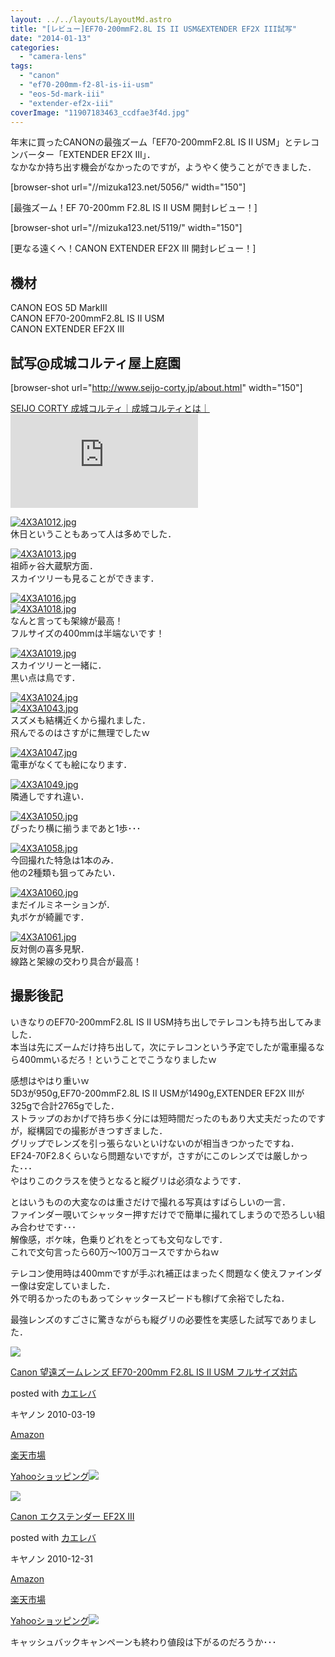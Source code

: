 ```yaml
---
layout: ../../layouts/LayoutMd.astro
title: "[レビュー]EF70-200mmF2.8L IS II USM&EXTENDER EF2X III試写"
date: "2014-01-13"
categories: 
  - "camera-lens"
tags: 
  - "canon"
  - "ef70-200mm-f2-8l-is-ii-usm"
  - "eos-5d-mark-iii"
  - "extender-ef2x-iii"
coverImage: "11907183463_ccdfae3f4d.jpg"
---
```


年末に買ったCANONの最強ズーム「EF70-200mmF2.8L IS II USM」とテレコンバーター「EXTENDER EF2X III」．  
なかなか持ち出す機会がなかったのですが，ようやく使うことができました．

\[browser-shot url="//mizuka123.net/5056/" width="150"\]

[最強ズーム！EF 70-200mm F2.8L IS II USM 開封レビュー！]

\[browser-shot url="//mizuka123.net/5119/" width="150"\]

[更なる遠くへ！CANON EXTENDER EF2X III 開封レビュー！]

## 機材

CANON EOS 5D MarkⅢ  
CANON EF70-200mmF2.8L IS II USM  
CANON EXTENDER EF2X III

## 試写@成城コルティ屋上庭園

\[browser-shot url="http://www.seijo-corty.jp/about.html" width="150"\]

[SEIJO CORTY 成城コルティ｜成城コルティとは｜](http://www.seijo-corty.jp/about.html) [![](http://b.hatena.ne.jp/entry/image/http://www.seijo-corty.jp/about.html)](http://b.hatena.ne.jp/entry/http://www.seijo-corty.jp/about.html)

[![4X3A1012.jpg](/archive/images/11907308244_92fff0b60d_b.jpg)](http://www.flickr.com/photos/67522130@N08/11907308244/ "4X3A1012.jpg")  
休日ということもあって人は多めでした．

[![4X3A1013.jpg](/archive/images/11907313454_f75f206f1b_b.jpg)](http://www.flickr.com/photos/67522130@N08/11907313454/ "4X3A1013.jpg")  
祖師ヶ谷大蔵駅方面．  
スカイツリーも見ることができます．

[![4X3A1016.jpg](/archive/images/11906876555_90c7b35476_b.jpg)](http://www.flickr.com/photos/67522130@N08/11906876555/ "4X3A1016.jpg")  
[![4X3A1018.jpg](/archive/images/11907156533_04b4231705_b.jpg)](http://www.flickr.com/photos/67522130@N08/11907156533/ "4X3A1018.jpg")  
なんと言っても架線が最高！  
フルサイズの400mmは半端ないです！

[![4X3A1019.jpg](/archive/images/11907329494_2705553b7b_b.jpg)](http://www.flickr.com/photos/67522130@N08/11907329494/ "4X3A1019.jpg")  
スカイツリーと一緒に．  
黒い点は鳥です．

[![4X3A1024.jpg](/archive/images/11907757286_8e83e804d2_b.jpg)](http://www.flickr.com/photos/67522130@N08/11907757286/ "4X3A1024.jpg")  
[![4X3A1043.jpg](/archive/images/11907760776_4d5dfdd6b7_b.jpg)](http://www.flickr.com/photos/67522130@N08/11907760776/ "4X3A1043.jpg")  
スズメも結構近くから撮れました．  
飛んでるのはさすがに無理でしたｗ

[![4X3A1047.jpg](/archive/images/11907341034_1f76f59edd_b.jpg)](http://www.flickr.com/photos/67522130@N08/11907341034/ "4X3A1047.jpg")  
電車がなくても絵になります．

[![4X3A1049.jpg](/archive/images/11907346684_d58b1c8738_b.jpg)](http://www.flickr.com/photos/67522130@N08/11907346684/ "4X3A1049.jpg")  
隣通しですれ違い．

[![4X3A1050.jpg](/archive/images/11907183463_ccdfae3f4d_b.jpg)](http://www.flickr.com/photos/67522130@N08/11907183463/ "4X3A1050.jpg")  
ぴったり横に揃うまであと1歩･･･

[![4X3A1058.jpg](/archive/images/11907783546_c518c5edc5_b.jpg)](http://www.flickr.com/photos/67522130@N08/11907783546/ "4X3A1058.jpg")  
今回撮れた特急は1本のみ．  
他の2種類も狙ってみたい．

[![4X3A1060.jpg](/archive/images/11906922205_c90f366384_b.jpg)](http://www.flickr.com/photos/67522130@N08/11906922205/ "4X3A1060.jpg")  
まだイルミネーションが．  
丸ボケが綺麗です．

[![4X3A1061.jpg](/archive/images/11907201823_e9624f9aac_b.jpg)](http://www.flickr.com/photos/67522130@N08/11907201823/ "4X3A1061.jpg")  
反対側の喜多見駅．  
線路と架線の交わり具合が最高！

## 撮影後記

いきなりのEF70-200mmF2.8L IS II USM持ち出しでテレコンも持ち出してみました．  
本当は先にズームだけ持ち出して，次にテレコンという予定でしたが電車撮るなら400mmいるだろ！ということでこうなりましたｗ

感想はやはり重いｗ  
5D3が950g,EF70-200mmF2.8L IS II USMが1490g,EXTENDER EF2X IIIが325gで合計2765gでした．  
ストラップのおかげで持ち歩く分には短時間だったのもあり大丈夫だったのですが，縦構図での撮影がきつすぎました．  
グリップでレンズを引っ張らないといけないのが相当きつかったですね．  
EF24-70F2.8くらいなら問題ないですが，さすがにこのレンズでは厳しかった･･･  
やはりこのクラスを使うとなると縦グリは必須なようです．

とはいうものの大変なのは重さだけで撮れる写真はすばらしいの一言．  
ファインダー覗いてシャッター押すだけでで簡単に撮れてしまうので恐ろしい組み合わせです･･･  
解像感，ボケ味，色乗りどれをとっても文句なしです．  
これで文句言ったら60万～100万コースですからねｗ

テレコン使用時は400mmですが手ぶれ補正はまったく問題なく使えファインダー像は安定していました．  
外で明るかったのもあってシャッタースピードも稼げて余裕でしたね．

最強レンズのすごさに驚きながらも縦グリの必要性を実感した試写でありました．

[![](/archive/images/41RXcCCQD6L._SL160_.jpg)](https://www.amazon.co.jp/exec/obidos/ASIN/B0033567D8/mizuka123-22/ref=nosim/)

[Canon 望遠ズームレンズ EF70-200mm F2.8L IS II USM フルサイズ対応](https://www.amazon.co.jp/exec/obidos/ASIN/B0033567D8/mizuka123-22/ref=nosim/)

posted with [カエレバ](http://kaereba.com)

キヤノン 2010-03-19

[Amazon](http://www.amazon.co.jp/gp/search?keywords=EF70-200mm%20F2.8L&__mk_ja_JP=%83J%83%5E%83J%83i&tag=mizuka123-22 "アマゾン")

[楽天市場](http://hb.afl.rakuten.co.jp/hgc/032b53ee.4b34c5ee.0f4a541e.f440145e/?pc=http%3A%2F%2Fsearch.rakuten.co.jp%2Fsearch%2Fmall%2FEF70-200mm%2520F2.8L%2F-%2Ff.1-p.1-s.1-sf.0-st.A-v.2%3Fx%3D0%26scid%3Daf_ich_link_urltxt%26m%3Dhttp%3A%2F%2Fm.rakuten.co.jp%2F "楽天市場")

[Yahooショッピング![](//ad.jp.ap.valuecommerce.com/servlet/gifbanner?sid=3066752&pid=881990642)](//ck.jp.ap.valuecommerce.com/servlet/referral?sid=3066752&pid=881990642&vc_url=http%3A%2F%2Fshopping.search.yahoo.co.jp%2Fsearch%3FuIv%3Don%26ei%3DUTF-8%26tab_ex%3Dcommerce%26slider%3D0%26va%3DEF70-200mm%2520F2.8L "Yahooショッピング")

[![](/archive/images/31Y%2BBMRAA%2BL._SL160_.jpg)](https://www.amazon.co.jp/exec/obidos/ASIN/B0040X454A/mizuka123-22/ref=nosim/)

[Canon エクステンダー EF2X III](https://www.amazon.co.jp/exec/obidos/ASIN/B0040X454A/mizuka123-22/ref=nosim/)

posted with [カエレバ](http://kaereba.com)

キヤノン 2010-12-31

[Amazon](http://www.amazon.co.jp/gp/search?keywords=EF2X&__mk_ja_JP=%83J%83%5E%83J%83i&tag=mizuka123-22 "アマゾン")

[楽天市場](http://hb.afl.rakuten.co.jp/hgc/032b53ee.4b34c5ee.0f4a541e.f440145e/?pc=http%3A%2F%2Fsearch.rakuten.co.jp%2Fsearch%2Fmall%2FEF2X%2F-%2Ff.1-p.1-s.1-sf.0-st.A-v.2%3Fx%3D0%26scid%3Daf_ich_link_urltxt%26m%3Dhttp%3A%2F%2Fm.rakuten.co.jp%2F "楽天市場")

[Yahooショッピング![](//ad.jp.ap.valuecommerce.com/servlet/gifbanner?sid=3066752&pid=881990642)](//ck.jp.ap.valuecommerce.com/servlet/referral?sid=3066752&pid=881990642&vc_url=http%3A%2F%2Fshopping.search.yahoo.co.jp%2Fsearch%3FuIv%3Don%26ei%3DUTF-8%26tab_ex%3Dcommerce%26slider%3D0%26va%3DEF2X "Yahooショッピング")

キャッシュバックキャンペーンも終わり値段は下がるのだろうか･･･
